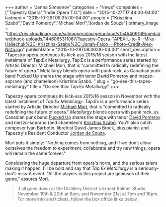 +++
author = "Jenna Simeonov"
categories = "News"
companies = ["Tapestry Opera","Indie Opera T.O."]
date = "2015-10-27T17:44:00-04:00"
lastmod = "2015-10-29T09:35:00-04:00"
people = ["Krisztina Szabó","David Pomeroy","Michael Mori","Jordan de Souza"]
primary_image = "https://res.cloudinary.com/schmopera/image/upload/v1545409169/media/webhook-uploads/1446065311067/Tapestry-Opera-TAPEX-L-to-R--Mike-Haliechuk%2C-Krisztina-Szabo%2C-Jonah-Falco---Photo-Credit-Alex-Nirta.jpg"
publishDate = "2015-10-29T08:00:00-04:00"
short_description = "Tapestry opera continues its kick-ass 2015/16 season with the latest instalment of Tap:Ex Metallurgy. Tap:Ex is a performance series started by Artistic Director Michael Mori, that is &quot;committed to radically redefining the future of opera.&quot; Metallurgy blends opera with punk rock, as Canadian punk band Fucked Up shares the stage with tenor David Pomeroy and mezzo-soprano (and chameleon) Krisztina Szabó. "
slug = "go-see-this-tapex-metallurgy"
title = "Go see this: Tap:Ex Metallurgy"
+++

Tapestry opera continues its kick-ass 2015/16 season in November with the latest instalment of *Tap:Ex Metallurgy*. *Tap:Ex* is a performance series started by Artistic Director [Michael Mori](/scene/people/michael-mori/), that is "committed to radically redefining the future of opera." *Metallurgy* blends opera with punk rock, as Canadian punk band [Fucked Up](http://fuckedup.cc/home/) shares the stage with tenor [David Pomeroy](/scene/people/david-pomeroy/) and mezzo-soprano (and chameleon) [Krisztina Szabó](/scene/people/krisztina-szabo/). You'll also catch composer Ivan Barbotin, librettist David James Brock, plus pianist and Tapestry's Resident Conductor [Jordan de Souza](/scene/people/jordan-de-souza/).

Mori puts it simply: "Nothing comes from nothing, and if we don’t allow ourselves the freedom to experiment, collaborate and try new things, opera will remain the same forever." 

Considering the huge departure from opera's norm, and the serious talent making it happen, I'll be bold and say that *Tap:Ex Metallurgy* is a seriously-don't-miss-it event. "All the players in this project are geniuses of their genre," assures Mori.

>It all goes down at the Distillery District's Ernest Balmer Studio, November 19th & 20th at 8pm, and November 21st at 7pm and 10pm. For more info and tickets, follow the box office links below.
